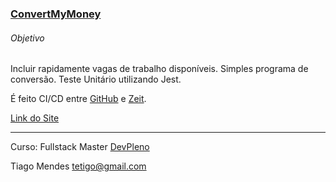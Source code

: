 ### [ConvertMyMoney](https://convertmymoney.tetigo.now.sh "Link do Site")

###### Objetivo

Incluir rapidamente vagas de trabalho disponíveis.
Simples programa de conversão. Teste Unitário utilizando Jest.


É feito CI/CD entre [GitHub](https://github.com/tetigo/convertmymoney "GitHub") e [Zeit](https://zeit.co/tetigo/convertmymoney "Zeit").


[Link do Site](https://convertmymoney.tetigo.now.sh "Link do Projeto")

------------


Curso: Fullstack Master [DevPleno](https://www.devpleno.com/ "DevPleno")

Tiago Mendes tetigo@gmail.com
